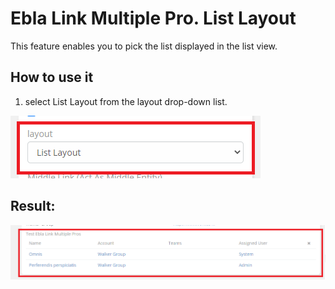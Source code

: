 # Ebla Link Multiple Pro. List Layout

This feature enables you to pick the list  displayed in the list view.

## How to use it

1. select List Layout from the layout drop-down list.

![List Layout](../../../_static/images/extensions/ebla-link-multiple-pro/layout/list-layout.png)

## Result:

![List Layout](../../../_static/images/extensions/ebla-link-multiple-pro/layout/list-layout-res.png)